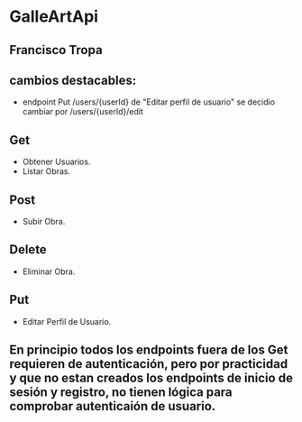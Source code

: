 # GalleArtApi

## Francisco Tropa

## cambios destacables:
  - endpoint Put /users/{userId} de "Editar perfil de usuario" se decidio cambiar por /users/{userId}/edit

## Get
  - Obtener Usuarios.
  - Listar Obras.

## Post
  - Subir Obra.

## Delete
  - Eliminar Obra.

## Put
  - Editar Perfil de Usuario.

## En principio todos los endpoints fuera de los Get requieren de autenticación, pero por practicidad y que no estan creados los endpoints de inicio de sesión y registro, no tienen lógica para comprobar autenticaión de usuario.
